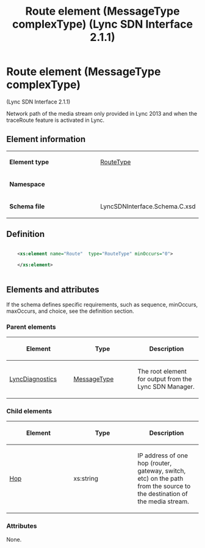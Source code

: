 ﻿---
title: Route element (MessageType complexType) (Lync SDN Interface 2.1.1)
TOCTitle: Route element (MessageType complexType)
ms:assetid: 73a104e6-8bbc-5bf4-c801-32ac573a70f3
ms:mtpsurl: https://msdn.microsoft.com/library/Dn912814(v=office.15)
ms:contentKeyID: 64126983
ms.date: 02/16/2015
mtps_version: v=office.15
dev_langs:
- xml
---

# Route element (MessageType complexType) 

(Lync SDN Interface 2.1.1)

Network path of the media stream only provided in Lync 2013 and when the traceRoute feature is activated in Lync.

## Element information

<table>
<colgroup>
<col style="width: 50%" />
<col style="width: 50%" />
</colgroup>
<tbody>
<tr class="odd">
<td><p><strong>Element type</strong></p></td>
<td><p><a href="routetype-complextype-lync-sdn-interface-2-1-1.md">RouteType</a></p></td>
</tr>
<tr class="even">
<td><p><strong>Namespace</strong></p></td>
<td><p></p></td>
</tr>
<tr class="odd">
<td><p><strong>Schema file</strong></p></td>
<td><p>LyncSDNInterface.Schema.C.xsd</p></td>
</tr>
</tbody>
</table>


## Definition

```xml

    <xs:element name="Route"  type="RouteType" minOccurs="0">
    
    </xs:element>
  
```

## Elements and attributes

If the schema defines specific requirements, such as sequence, minOccurs, maxOccurs, and choice, see the definition section.

### Parent elements

<table>
<colgroup>
<col style="width: 33%" />
<col style="width: 33%" />
<col style="width: 33%" />
</colgroup>
<thead>
<tr class="header">
<th><p>Element</p></th>
<th><p>Type</p></th>
<th><p>Description</p></th>
</tr>
</thead>
<tbody>
<tr class="odd">
<td><p><a href="lyncdiagnostics-element-lync-sdn-interface-2-1-1.md">LyncDiagnostics</a></p></td>
<td><p><a href="messagetype-complextype-lync-sdn-interface-2-1-1.md">MessageType</a></p></td>
<td><p>The root element for output from the Lync SDN Manager.</p></td>
</tr>
</tbody>
</table>


### Child elements

<table>
<colgroup>
<col style="width: 33%" />
<col style="width: 33%" />
<col style="width: 33%" />
</colgroup>
<thead>
<tr class="header">
<th><p>Element</p></th>
<th><p>Type</p></th>
<th><p>Description</p></th>
</tr>
</thead>
<tbody>
<tr class="odd">
<td><p><a href="hop-element-routetype-complextype-lync-sdn-interface-2-1-1.md">Hop</a></p></td>
<td><p>xs:string</p></td>
<td><p>IP address of one hop (router, gateway, switch, etc) on the path from the source to the destination of the media stream.</p></td>
</tr>
</tbody>
</table>


### Attributes

None.


